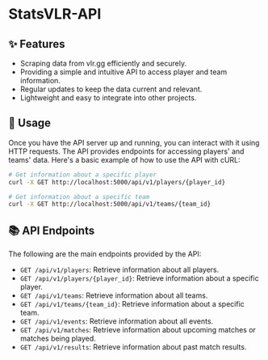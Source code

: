 # StatsVLR-API

## ✨ Features

- Scraping data from vlr.gg efficiently and securely.
- Providing a simple and intuitive API to access player and team information.
- Regular updates to keep the data current and relevant.
- Lightweight and easy to integrate into other projects.


## 🎯 Usage

Once you have the API server up and running, you can interact with it using HTTP requests. The API provides endpoints for accessing players' and teams' data. Here's a basic example of how to use the API with cURL:

```bash
# Get information about a specific player
curl -X GET http://localhost:5000/api/v1/players/{player_id}

# Get information about a specific team
curl -X GET http://localhost:5000/api/v1/teams/{team_id}
```


## 📚 API Endpoints

The following are the main endpoints provided by the API:

- `GET /api/v1/players`: Retrieve information about all players.
- `GET /api/v1/players/{player_id}`: Retrieve information about a specific player.
- `GET /api/v1/teams`: Retrieve information about all teams.
- `GET /api/v1/teams/{team_id}`: Retrieve information about a specific team.
- `GET /api/v1/events`: Retrieve information about all events.
- `GET /api/v1/matches`: Retrieve information about upcoming matches or matches being played.
- `GET /api/v1/results`: Retrieve information about past match results.
